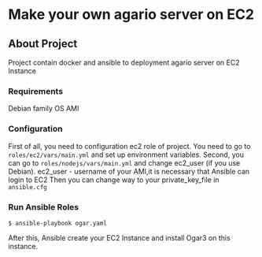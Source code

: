 # Make your own agario server on EC2 

## About Project

Project contain docker and ansible to deployment agario server on EC2 Instance

### Requirements

Debian family OS AMI

### Configuration

First of all, you need to configuration ec2 role of project. You need to go to `roles/ec2/vars/main.yml` and set up environment variables.
Second, you can go to `roles/nodejs/vars/main.yml` and change ec2_user (if you use Debian). ec2_user - username of your AMI,it is necessary that Ansible can login to EC2
Then you can change way to your private_key_file in `ansible.cfg`

### Run Ansible Roles

```shell
$ ansible-playbook ogar.yaml
```
After this, Ansible create your EC2 Instance and install Ogar3 on this instance.
